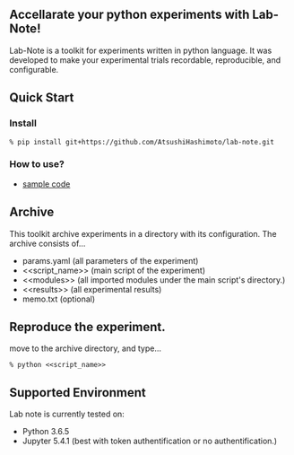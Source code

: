 ## Accellarate your python experiments with Lab-Note!

Lab-Note is a toolkit for experiments written in python language. It was developed to make your experimental trials recordable, reproducible, and configurable.

## Quick Start

### Install
    % pip install git+https://github.com/AtsushiHashimoto/lab-note.git

### How to use?
  - [sample code](https://github.com/AtsushiHashimoto/lab-note/blob/master/examples_exp.ipynb)


## Archive
This toolkit archive experiments in a directory with its configuration.
The archive consists of...

 - params.yaml (all parameters of the experiment)
 - &lt;&lt;script_name&gt;&gt; (main script of the experiment)
 - &lt;&lt;modules&gt;&gt; (all imported modules under the main script's directory.)
 - &lt;&lt;results&gt;&gt; (all experimental results)
 - memo.txt (optional)

## Reproduce the experiment.
 move to the archive directory, and type...

    % python <<script_name>>

## Supported Environment
Lab note is currently tested on:

 - Python 3.6.5
 - Jupyter 5.4.1 (best with token authentification or no authentification.)
